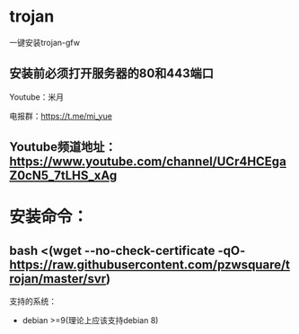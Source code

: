 ﻿# trojan
一键安装trojan-gfw
## 安装前必须打开服务器的80和443端口

Youtube：米月

电报群：https://t.me/mi_yue

Youtube频道地址：https://www.youtube.com/channel/UCr4HCEgaZ0cN5_7tLHS_xAg
---
# 安装命令：
bash <(wget --no-check-certificate -qO- https://raw.githubusercontent.com/pzwsquare/trojan/master/svr)
---
支持的系统：
- debian >=9(理论上应该支持debian 8)



